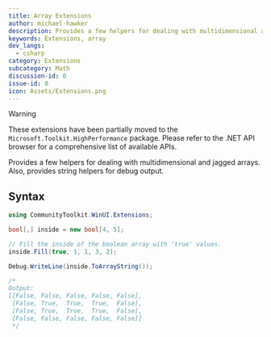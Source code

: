 ```yaml
---
title: Array Extensions
author: michael-hawker
description: Provides a few helpers for dealing with multidimensional and jagged arrays. Also, provides string helpers for debug output.
keywords: Extensions, array
dev_langs:
  - csharp
category: Extensions
subcategory: Math
discussion-id: 0
issue-id: 0
icon: Assets/Extensions.png
---
```


> [!WARNING]
> These extensions have been partially moved to the `Microsoft.Toolkit.HighPerformance` package. Please refer to the .NET API browser for a comprehensive list of available APIs.

Provides a few helpers for dealing with multidimensional and jagged arrays. Also, provides string helpers for debug output.

## Syntax

```csharp
using CommunityToolkit.WinUI.Extensions;

bool[,] inside = new bool[4, 5];

// Fill the inside of the boolean array with 'true' values.
inside.Fill(true, 1, 1, 3, 2);

Debug.WriteLine(inside.ToArrayString());

/*
Output:
[[False, False, False, False, False],
 [False, True,  True,  True,  False],
 [False, True,  True,  True,  False],
 [False, False, False, False, False]]
 */
```
